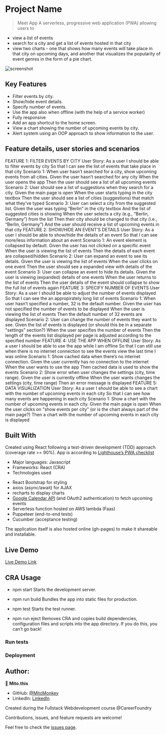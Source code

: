 # Project Name

> Meet App
A serverless, progressive web application (PWA) allowing users to  
* view a list of events
* search for a city and get a list of events hosted in that city
* view two charts - one that shows how many events will take place in that city on upcoming days, and another
that visualizes the popularity of event genres in the form of a pie chart.

![screenshot](./app_screenshot.png)

## Key Features
* Filter events by city. 
* Show/hide event details. 
* Specify number of events.
* Use the app also when offline (with the help of a service worker)
* Fully responsive
* Add an app shortcut to the home screen. 
* View a chart showing the number of upcoming events by city.
* Alert system using an OOP approach to show information to the
user.

## Feature details, user stories and scenarios

FEATURE 1: FILTER EVENTS BY CITY
    User Story:
        As a user
        I should be able to filter events by city
        So that I can see the list of events that take place in that city
    Scenario 1: When user hasn’t searched for a city, show upcoming events from all cities.
        Given the user hasn’t searched for any city
        When the user opens the app
        Then the user should see a list of all upcoming events
    Scenario 2: User should see a list of suggestions when they search for a city.
        Given the main page is open
        When the user starts typing in the city textbox
        Then the user should see a list of cities (suggestions) that match what they’ve typed
    Scenario 3: User can select a city from the suggested list.
        Given the user was typing “Berlin” in the city textbox And the list of suggested cities is showing
        When the user selects a city (e.g., “Berlin, Germany”) from the list
        Then their city should be changed to that city (i.e., “Berlin, Germany”) And the user should receive a list of upcoming events in that city
FEATURE 2: SHOW/HIDE AN EVENT’S DETAILS
    User Story:
        As a user
        I should be able to show/hide the details of an event
        So that I can see more/less information about an event
    Scenario 1: An event element is collapsed by default.
        Given the user has not clicked on a specific event
        When the user is viewing the list of events
        Then the details of each event are collapsed/hidden
    Scenario 2: User can expand an event to see its details.
        Given the user is viewing the list of events
        When the user clicks on one event
        Then the user should see a expanded view with details of the event
    Scenario 3: User can collapse an event to hide its details.
        Given the user is viewing (expanded) details of one events
        When the user returns to the list of events
        Then the user details of the event should collapse to show the full list of events again
FEATURE 3: SPECIFY NUMBER OF EVENTS
    User Story:
        As a user
        I should be able to adjust the number of events displayed
        So that I can see the an appropirately long list of events
    Scenario 1: When user hasn’t specified a number, 32 is the default number.
        Given the user has not specified the number of events to be displayed
        When the user is viewing the list of events
        Then the default number of 32 events are displayed
    Scenario 2: User can change the number of events they want to see.
        Given the list of events is displayed (or should this be in a separate "settings" section?)
        When the user specifies the number of events
        Then the length of the events list displayed per page is adjusted according to the specified number
FEATURE 4: USE THE APP WHEN OFFLINE
    User Story:
        As a user
        I should be able to use the app while I am offline
        So that I can still use when there is no internet connection to see the events view the last time I was online
    Scenario 1: Show cached data when there’s no internet connection.
        Given the user currently has no connection to the internet
        When the user wants to use the app
        Then cached data is used to show the events
    Scenario 2: Show error when user changes the settings (city, time range).
        Given the user is currently offline
        When the user wants changes the settings (city, time range)
        Then an error message is displayed
FEATURE 5: DATA VISUALIZATION
    User Story:
        As a user
        I should be able to see a chart with the number of upcoming events in each city
        So that I can see how many events are happening in each city
    Scenario 1: Show a chart with the number of upcoming events in each city.
        Given the main page is open
        When the user clicks on "show events per city" (or is the chart always part of the main page?)
        Then a chart with the number of upcoming events in each city is displayed


## Built With
Created using React following a test-driven development (TDD) approach (coverage rate >= 90%).
App is according to [Lighthouse’s PWA checklist](https://developers.google.com/web/tools/lighthouse/)

- Major languages: Javascript
- Frameworks: React (CRA)
- Technologies used
* React Bootstrap for styling
* axios (async/await) for AJAX
* recharts to display charts
* [Google Calendar API](https://developers.google.com/calendar) (and OAuth2 authentication) to fetch upcoming events 
* Serverless function hosted on AWS lambda (Faas)
* Puppeteer (end-to-end tests)
* Cucumber (acceptance testing)

The application itself is also hosted online (gh-pages) to make it shareable and installable. 

## Live Demo

[Live Demo Link](https://MitoMonkey.github.io/meet)

## CRA Usage
* npm start
Starts the development server.
	
* npm run build
Bundles the app into static files for production.
	
* npm test
Starts the test runner.
	
* npm run eject
Removes CRA and copies build dependencies, configuration files and scripts into the app directory. If you do this, you can’t go back!

### Run tests

### Deployment



## Author:
👤 **Mito.this**
- GitHub: [@MitoMonkey](https://github.com/MitoMonkey/)
- LinkedIn: [LinkedIn](https://www.linkedin.com/in/michael-flohrsch%C3%BCtz-8a58321b3/)

Created during the Fullstack Webdevelopment course @CareerFoundry


Contributions, issues, and feature requests are welcome!

Feel free to check the [issues page](../../issues/).
